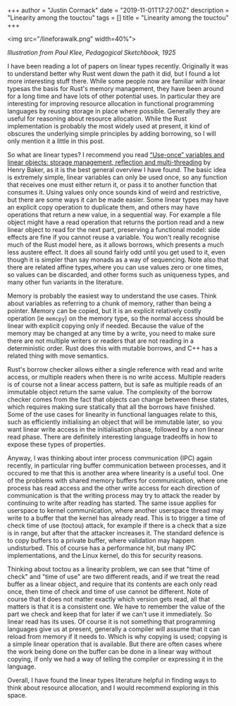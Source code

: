 +++
author = "Justin Cormack"
date = "2019-11-01T17:27:00Z"
description = "Linearity among the touctou"
tags = []
title = "Linearity among the touctou"
+++

<img src="/lineforawalk.png" width=40%">

_Illustration from Paul Klee, Pedagogical Sketchbook, 1925_

I have been reading a lot of papers on linear types recently. Originally it was 
to understand better why Rust went down the path it did, but I found a lot more 
interesting stuff there. While some people now are familiar with linear typesas 
the basis for Rust's memory management, they have been around for a long time 
and have lots of other potential uses. In particular they are interesting for 
improving resource allocation in functional programming languages by reusing 
storage in place where possible. Generally they are useful for reasoning about 
resource allocation. While the Rust implementation is probably the most widely 
used at present, it kind of obscures the underlying simple principles by adding 
borrowing, so I will only mention it a little in this post.

So what are linear types? I recommend you read [“Use-once” variables and linear 
objects: storage management, reflection and 
multi-threading](https://dl.acm.org/citation.cfm?doid=199818.199860) by Henry 
Baker, as it is the best general overview I have found. The basic idea is 
extremely simple, linear variables can only be used once, so any function that 
receives one must either return it, or pass it to another function that 
consumes it. Using values only once sounds kind of weird and restrictive, but 
there are some ways it can be made easier. Some linear types may have an 
explicit copy operation to duplicate them, and others may have operations that 
return a new value, in a sequential way. For example a file object might have a 
read operation that returns the portion read and a new linear object to read 
for the next part, preserving a functional model: side effects are fine if you 
cannot reuse a variable. You won't really recognise much of the Rust model 
here, as it allows borrows, which presents a much less austere effect. It does 
all sound fairly odd until you get used to it, even though it is simpler than 
say monads as a way of sequencing. Note also that there are related affine 
types,where you can use values zero or one times, so values can be discarded, 
and other forms such as uniqueness types, and many other fun variants in the 
literature.

Memory is probably the easiest way to understand the use cases. Think about 
variables as referring to a chunk of memory, rather than being a pointer. 
Memory can be copied, but it is an explicit relatively costly operation (ie 
`memcpy`) on the memory type, so the normal access should be linear with 
explicit copying only if needed. Because the value of the memory may be changed 
at any time by a write, you need to make sure there are not multiple writers or 
readers that are not reading in a deterministic order. Rust does this with 
mutable borrows, and C++ has a related thing with move semantics.

Rust's borrow checker allows either a single reference with read and write 
access, or multiple readers when there is no write access. Multiple readers is 
of course not a linear access pattern, but is safe as multiple reads of an 
immutable object return the same value. The complexity of the borrow checker 
comes from the fact that objects can change between these states, which 
requires making sure statically that all the borrows have finished. Some of the 
use cases for linearity in functional languages relate to this, such as 
efficiently initialising an object that will be immutable later, so you want 
linear write access in the initialisation phase, followed by a non linear read 
phase. There are definitely interesting language tradeoffs in how to expose 
these types of properties.

Anyway, I was thinking about inter process communication (IPC) again recently, 
in particular ring buffer communication between processes, and it occured to me 
that this is another area where linearity is a useful tool. One of the problems 
with shared memory buffers for communication, where one process has read access 
and the other write access for each direction of communication is that the 
writing process may try to attack the reader by continuing to write after 
reading has started. The same issue applies for userspace to kernel 
communication, where another userspace thread may write to a buffer that the 
kernel has already read. This is to trigger a time of check time of use 
(toctou) attack, for example if there is a check that a size is in range, but 
after that the attacker increases it. The standard defence is to copy buffers 
to a private buffer, where validation may happen undisturbed. This of course 
has a performance hit, but many IPC implementations, and the Linux kernel, do 
this for security reasons.

Thinking about toctou as a linearity problem, we can see that "time of check" 
and "time of use" are two different reads, and if we treat the read buffer as a 
linear object, and require that its contents are each only read once, then time 
of check and time of use cannot be different. Note of course that it does not 
matter exactly which version gets read, all that matters is that it is a 
consistent one. We have to remember the value of the part we check and keep 
that for later if we can't use it immediately. So linear read has its uses. Of 
course it is not something that programming languages give us at present, 
generally a compiler will assume that it can reload from memory if it needs to. 
Which is why copying is used; copying is a simple linear operation that is 
available. But there are often cases where the work being done on the buffer 
can be done in a linear way without copying, if only we had a way of telling 
the compiler or expressing it in the language.

Overall, I have found the linear types literature helpful in finding ways to 
think about resource allocation, and I would recommend exploring in this space.
